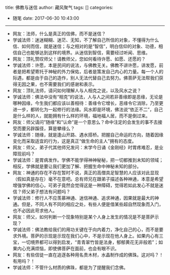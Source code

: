 title: 佛教与迷信
author: 藏风聚气
tags: []
categories:
  - 随笔
date: 2017-06-30 10:43:00
---
- 网友：法师，什么是真正的信佛，而不是迷信？
- 学诚法师：迷迷糊糊、迷茫、无知，不了解自己所信的对象，不懂得为什么信、如何而信，就是迷信；与之相对的是“智信”，明白信仰的对象、功德，相信自己也能够达到这样的境界。从迷信到智信，需要经过听闻、思维。
- 网友：顶礼赞叹师父！请教师父，您如何看待许愿、如愿、还愿的？
- 学诚法师：许愿，本是民间的说法，与佛教无关。佛教不讲许愿，讲发愿，前者是把希望寄托于神秘的外力保佑，后者是策发自己内心的力量。每一个人的际遇，都是由于自己的造作，别人无法代替自己去努力。佛菩萨无法帮我们获得无因之果，也不需要我们的感谢和表示。
- 网友：顶礼法师，请问如何理解人与人相克之说，以及风水之说？
- 学诚法师：佛法中没有“相克”的说法，人与人之间若非善缘即是恶缘，无论是哪种因缘，今生我们都应该以善相待：善缘令它增长，恶缘令它消除，乃至更进一步，都转化为一起修行的法缘。风水即是环境，佛法说“依正不二”，自己是什么样的人，就能拥有什么样的环境，福地福人居，而不是倒过来。
- 网友：师父请问”随缘”和”认命”是一个意思么？命中注定的会发生的事不去接受而要另辟蹊径，算是攀缘么？
- 学诚法师：随缘，就是逢山开路、遇水搭桥。把握自己命运的方向，随着因缘变化而采取适宜的行为，这是真正“做生命的主人”拥有的态度。
- 网友：师父，弟子代其他师兄发问：末学今日诵《金刚经》时胃疼难忍，是业障现前吗？
- 学诚法师：是胃病发作。学佛不能学得神神秘秘，把一切都推到未知的领域；相反，学佛就是要让我们更加了解、把握生命中神秘未知的部分。
- 网友：神通的存在不存在暂时不说，真正的高僧具足智慧的人应该对此显现（假如真是存在）毫不在意吧。总有师兄在跟弟子描述各种神通，本意是希望增强学佛的信心，可弟子竟然会觉得这是一种障碍，觉得若如此发心不就是迷信？师父弟子想法有问题吗？
- 学诚法师：修行人不应羡慕神通、迷信神通、追求神通，因果就是最大的神通。但是，不同人有不同的相应之处，有些人便是借某些超自然现象而入门，也不必因此苛求他人。
- 网友：师父，如何判断一个现象特别是某个人身上发生的情况是不是菩萨示现？
- 学诚法师：佛法教给我们的用功关键在于向内着力，净化自己的心，而不是要求外境。菩萨的示现是示现在我们心中，不是示现在他人身上。如果内心有三宝，一切境界都可以得到启发，“青青翠竹皆是法身，郁郁黄花无非般若”；如果内心充满烦恼，即使佛菩萨在面前，也会有眼不识。
- 网友：有些信徒一直在追逐各种用名贵木材，水晶制作成的佛珠。这对吗？！有用吗？！
- 学诚法师：不管什么材质的佛珠，都是为了提醒我们念佛。